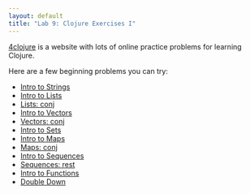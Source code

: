 ```yaml
---
layout: default
title: "Lab 9: Clojure Exercises I"
---
```


[4clojure](https://www.4clojure.com) is a website with lots of online practice problems for learning Clojure.

Here are a few beginning problems you can try:

* [Intro to Strings](https://www.4clojure.com/problem/3)
* [Intro to Lists](https://www.4clojure.com/problem/4)
* [Lists: conj](https://www.4clojure.com/problem/5)
* [Intro to Vectors](https://www.4clojure.com/problem/6)
* [Vectors: conj](https://www.4clojure.com/problem/7)
* [Intro to Sets](https://www.4clojure.com/problem/8)
* [Intro to Maps](https://www.4clojure.com/problem/10)
* [Maps: conj](https://www.4clojure.com/problem/11)
* [Intro to Sequences](https://www.4clojure.com/problem/12)
* [Sequences: rest](https://www.4clojure.com/problem/13)
* [Intro to Functions](https://www.4clojure.com/problem/14)
* [Double Down](https://www.4clojure.com/problem/15)
